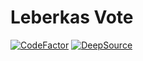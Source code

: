 # Leberkas Vote

[![CodeFactor](https://www.codefactor.io/repository/github/chieforz/leberkas-vote/badge)](https://www.codefactor.io/repository/github/chieforz/leberkas-vote)
[![DeepSource](https://app.deepsource.com/gh/ChiefORZ/leberkas-vote.svg/?label=active+issues&show_trend=true&token=A9o_P5QxqK07vT0R-v8tPNL5)](https://app.deepsource.com/gh/ChiefORZ/leberkas-vote/)